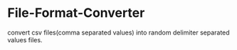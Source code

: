 # File-Format-Converter
convert csv files(comma separated values) into random delimiter separated values files.
